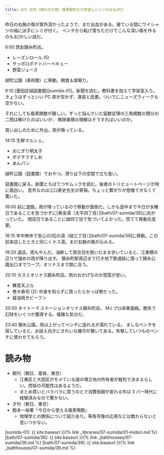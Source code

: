 ```yaml
---
title: 475 日目（晴れのち雨）複素解析だけ学習しにくいのはなぜだ
---
```


昨日の右腕の傷が案外深かったようで、まだ出血がある。寝ている間にワイシャツの袖に派手にシミが付く。
ベンチから転げ落ちただけでこんな深い傷を作るのもお]かしい話だ。

6:00 西友錦糸町店。
* レーズンロール (5)
* サッポロポテトバーベキュー
* 野菜ジュース

緑町公園（美術館）に移動。朝食＆居眠り。

9:10 [墨田区緑図書館][sumida-01]。新聞を読む。教科書を抱えて学習室入り。
きょうはずっといい PC 席が空かず、演習と読書。ついでにニューズウィークも空かない。

それにしても複素関数が難しい。ずっと悩んでいた留数定理の三角関数の積分の二問は解けたのはいいが、
無限乗積の理解はそうすればいいのか。

買い出しのために外出。雨が降っている。

14:15 生鮮マルシェ。
* おにぎり明太子
* ポテチうすしお
* あんパン

緑町公園（図書館）でおやつ。滑り台下の空間で立ち食い。

図書館に戻る。新聞とちばてつやムックを読む。後者のトリビュートページが特に面白い。
意外なのは江口寿史先生の寄稿。ちょっと繋がりが想像できなくて驚いた。

18:00 前に退館。雨が降っているので移動が面倒だ。しかも途中まで今日が水曜日であることを気づかずに[黄金湯（太平四丁目）][bath/07-sumida/36]に向かっていた。
閉店日であることに緑四丁目で気づいてよかった。慌てて移動先変更。

18:15 年中無休で安心の[松の湯（緑三丁目）][bath/07-sumida/39]に移動。この前来店したときと同じくナス湯。まだ右腕の傷が沁みる。

19:20 退店。雨もやんだ。油断して雨合羽を脱いだまま歩いていると、江東橋の辺りで強めの雨が降り出す。
錦糸町駅周辺まで行き地下鉄通路に潜って錦糸公園出口までワープ。オリナスまで間に合う。

20:10 カスミオリナス錦糸町店。雨のおかげなのか惣菜が安い。
* 舞茸天ぷら
* 巻き寿司 (2): 中身を知らずに買ったらかっぱ巻だった。
* 醤油焼きビーフン

20:50 タイトー F ステーションオリナス錦糸町店。
MJ プロ卓東風戦。敵失で幻球をいくつか獲得する。複雑な気分だ。

23:40 錦糸公園。雨は上がってベンチに座れるが濡れている。
ましなベンチを探していると、お誂え向きにきれいな雑巾が置いてある。失敬していつものベンチに使わせてもらう。

# 読み物

* 朝刊（朝日、産経、東京）
  * 江東区と大田区がモメている謎の埋立地の所有者が裁判で決まるらしい。控訴の可能性はあるようだ。
  * まとめ買いとバラバラに買うのとで消費税額が変わる件は 3 パー時代に経験済みなので驚かない。
* 夕刊（朝日、東京）
* 飽本一裕著『今日から使える複素関数』
  * 物理学との関係について紹介あり。等角写像の応用などは教わらないと思いつかない。

[sumida-01]: {{ site.baseurl }}{% link _libraries/07-sumida/01-midori.md %}
[bath/07-sumida/36]: {{ site.baseurl }}{% link _bathhouses/07-sumida/36.md %}
[bath/07-sumida/39]: {{ site.baseurl }}{% link _bathhouses/07-sumida/39.md %}
